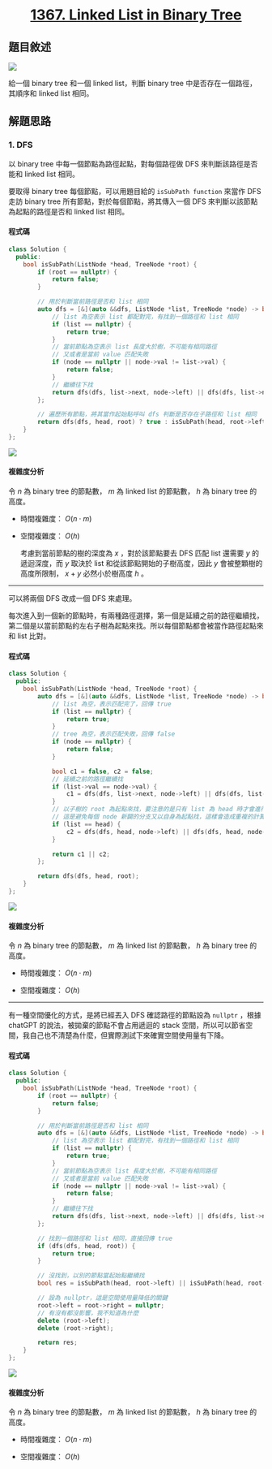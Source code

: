 # <center> [1367. Linked List in Binary Tree](https://leetcode.com/problems/linked-list-in-binary-tree/description/) </center>

## 題目敘述

[![](https://i.imgur.com/9mzp1NJ.png)](https://i.imgur.com/9mzp1NJ.png)

給一個 binary tree 和一個 linked list，判斷 binary tree 中是否存在一個路徑，其順序和 linked list 相同。

## 解題思路

### 1. DFS

以 binary tree 中每一個節點為路徑起點，對每個路徑做 DFS 來判斷該路徑是否能和 linked list 相同。

要取得 binary tree 每個節點，可以用題目給的 `isSubPath function` 來當作 DFS 走訪 binary tree 所有節點，對於每個節點，將其傳入一個 DFS 來判斷以該節點為起點的路徑是否和 linked list 相同。

#### 程式碼

```cpp {.line-numbers}
class Solution {
  public:
    bool isSubPath(ListNode *head, TreeNode *root) {
        if (root == nullptr) {
            return false;
        }

        // 用於判斷當前路徑是否和 list 相同
        auto dfs = [&](auto &&dfs, ListNode *list, TreeNode *node) -> bool {
            // list 為空表示 list 都配對完，有找到一個路徑和 list 相同
            if (list == nullptr) {
                return true;
            }
            // 當前節點為空表示 list 長度大於樹，不可能有相同路徑
            // 又或者是當前 value 匹配失敗
            if (node == nullptr || node->val != list->val) {
                return false;
            }
            // 繼續往下找
            return dfs(dfs, list->next, node->left) || dfs(dfs, list->next, node->right);
        };

        // 遍歷所有節點，將其當作起始點呼叫 dfs 判斷是否存在子路徑和 list 相同
        return dfs(dfs, head, root) ? true : isSubPath(head, root->left) || isSubPath(head, root->right);
    }
};
```

[![](https://i.imgur.com/YOFRpNF.png)](https://i.imgur.com/YOFRpNF.png)

#### 複雜度分析

令 $n$ 為 binary tree 的節點數， $m$ 為 linked list 的節點數， $h$ 為 binary tree 的高度。

- 時間複雜度： $O(n \cdot m)$

- 空間複雜度： $O(h)$

    考慮到當前節點的樹的深度為 $x$ ，對於該節點要去 DFS 匹配 list 還需要 $y$ 的遞迴深度，而 $y$ 取決於 list 和從該節點開始的子樹高度，因此 $y$ 會被整顆樹的高度所限制， $x + y$ 必然小於樹高度 $h$ 。

---

可以將兩個 DFS 改成一個 DFS 來處理。

每次進入到一個新的節點時，有兩種路徑選擇，第一個是延續之前的路徑繼續找，第二個是以當前節點的左右子樹為起點來找。所以每個節點都會被當作路徑起點來和 list 比對。

#### 程式碼

```cpp {.line-numbers}
class Solution {
  public:
    bool isSubPath(ListNode *head, TreeNode *root) {
        auto dfs = [&](auto &&dfs, ListNode *list, TreeNode *node) -> bool {
            // list 為空，表示匹配完了，回傳 true
            if (list == nullptr) {
                return true;
            }
            // tree 為空，表示匹配失敗，回傳 false
            if (node == nullptr) {
                return false;
            }

            bool c1 = false, c2 = false;
            // 延續之前的路徑繼續找
            if (list->val == node->val) {
                c1 = dfs(dfs, list->next, node->left) || dfs(dfs, list->next, node->right);
            }
            // 以子樹的 root 為起點來找，要注意的是只有 list 為 head 時才會進行這個判斷
            // 這是避免每個 node 新闢的分支又以自身為起點找，這樣會造成重複的計算
            if (list == head) {
                c2 = dfs(dfs, head, node->left) || dfs(dfs, head, node->right);
            }

            return c1 || c2;
        };

        return dfs(dfs, head, root);
    }
};
```

[![](https://i.imgur.com/I0z2iFU.png)](https://i.imgur.com/I0z2iFU.png)

#### 複雜度分析

令 $n$ 為 binary tree 的節點數， $m$ 為 linked list 的節點數， $h$ 為 binary tree 的高度。

- 時間複雜度： $O(n \cdot m)$

- 空間複雜度： $O(h)$

---

有一種空間優化的方式，是將已經丟入 DFS 確認路徑的節點設為 `nullptr` ，根據 chatGPT 的說法，被拋棄的節點不會占用遞迴的 stack 空間，所以可以節省空間，我自己也不清楚為什麼，但實際測試下來確實空間使用量有下降。

#### 程式碼

```cpp {.line-numbers}
class Solution {
  public:
    bool isSubPath(ListNode *head, TreeNode *root) {
        if (root == nullptr) {
            return false;
        }

        // 用於判斷當前路徑是否和 list 相同
        auto dfs = [&](auto &&dfs, ListNode *list, TreeNode *node) -> bool {
            // list 為空表示 list 都配對完，有找到一個路徑和 list 相同
            if (list == nullptr) {
                return true;
            }
            // 當前節點為空表示 list 長度大於樹，不可能有相同路徑
            // 又或者是當前 value 匹配失敗
            if (node == nullptr || node->val != list->val) {
                return false;
            }
            // 繼續往下找
            return dfs(dfs, list->next, node->left) || dfs(dfs, list->next, node->right);
        };

        // 找到一個路徑和 list 相同，直接回傳 true
        if (dfs(dfs, head, root)) {
            return true;
        }

        // 沒找到，以別的節點當起始點繼續找
        bool res = isSubPath(head, root->left) || isSubPath(head, root->right);

        // 設為 nullptr，這是空間使用量降低的關鍵
        root->left = root->right = nullptr;
        // 有沒有都沒影響，我不知道為什麼
        delete (root->left);
        delete (root->right);

        return res;
    }
};
```

[![](https://i.imgur.com/E4Vbcjg.png)](https://i.imgur.com/E4Vbcjg.png)

#### 複雜度分析

令 $n$ 為 binary tree 的節點數， $m$ 為 linked list 的節點數， $h$ 為 binary tree 的高度。

- 時間複雜度： $O(n \cdot m)$

- 空間複雜度： $O(h)$
